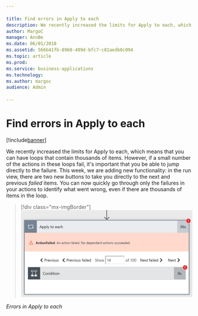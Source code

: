 ```yaml
---

title: Find errors in Apply to each
description: We recently increased the limits for Apply to each, which means that you can have loops that contain thousands of items.
author: MargoC
manager: AnnBe
ms.date: 06/01/2018
ms.assetid: 566b41fb-8968-499d-bfc7-c81aedb0c094
ms.topic: article
ms.prod: 
ms.service: business-applications
ms.technology: 
ms.author: margoc
audience: Admin

---
```

#  Find errors in Apply to each




[!include[banner](../../includes/banner.md)]

We recently increased the limits for Apply to each, which means that you can
have loops that contain thousands of items. However, if a small number of the
actions in these loops fail, it's important that you be able to jump directly to
the failure. This week, we are adding new functionality: in the run view, there
are two new buttons to take you directly to the next and previous *failed*
items. You can now quickly go through only the failures in your actions to
identify what went wrong, even if there are thousands of items in the loop.

> [!div class="mx-imgBorder"] 
> ![Apply to each errors](media/find-errors-apply-to-each-1.png "Apply to each errors")

*Errors in Apply to each*
